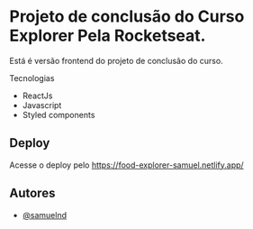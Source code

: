 # Projeto de conclusão do Curso Explorer Pela Rocketseat.

Está é versão frontend do projeto de conclusão do curso. 

Tecnologias

- ReactJs
- Javascript
- Styled components

## Deploy

Acesse o deploy pelo https://food-explorer-samuel.netlify.app/

## Autores

- [@samuelnd](https://www.github.com/samuelnd)

